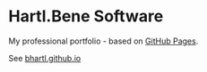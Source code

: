# Hartl.Bene Software

My professional portfolio - based on [GitHub Pages](https://pages.github.com/).

See [bhartl.github.io](https://bhartl.github.io/)
